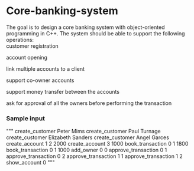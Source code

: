 # Core-banking-system

The goal is to design a core banking system with object-oriented programming in C++. 
The system should be able to support the following operations:  
  customer registration 
  
  account opening 
  
  link multiple accounts to a client 
  
  support co-owner accounts 
  
  support money transfer between the accounts 
  
  ask for approval of all the owners before performing the transaction

### Sample input
"""
  create_customer Peter Mims
  create_customer Paul Turnage
  create_customer Elizabeth Sanders
  create_customer Angel Garces
  create_account 1 2 2000
  create_account 3 1000
  book_transaction 0 1 1800
  book_transaction 0 1 1000
  add_owner 0 0
  approve_transaction 0 1
  approve_transaction 0 2
  approve_transaction 1 1
  approve_transaction 1 2
  show_account 0
"""
